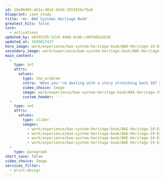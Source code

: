 ```yaml
---
id: 10e86465-ab1a-40a5-b9ab-255165bcfbab
blueprint: case_study
title: 'mc- BAE Systems Heritage Book'
greatest_hits: false
core:
  - activations
updated_by: e85953fb-52c6-4488-8c8b-c90f68b2bb10
updated_at: 1645617427
hero_image: work/experience/bae-system-heritage-book/BAE-Heritage-19-Experience-Full-Image-2732x1536.jpg
secondary_image: work/experience/bae-system-heritage-book/BAE-Heritage-19-Experience-Secondary-Image-896x597.jpg
main_content:
  -
    type: set
    attrs:
      values:
        type: the_problem
        intro: 'When you''re dealing with a story stretching back 167 years, a 4 inch screen just won''t cut it. So when BAE Systems came to us for an idea to celebrate the history of The Tank Factory, we strongly recommended that they do it in print. Using archive photography, we crafted an editorial design that balances a clean and modern layout with the historical character of the photos. We also included colourful bars set off against bold typography and callouts to take readers on a journey into the hidden story of the factory. '
        video_choice: Image
        image: work/experience/bae-system-heritage-book/BAE-Heritage-19-Experience-Large-927x522.jpg
        custom_header: ' '
  -
    type: set
    attrs:
      values:
        type: slider
        images:
          - work/experience/bae-system-heritage-book/BAE-Heritage-19-Experience-Small-740x416.25-1.jpg
          - work/experience/bae-system-heritage-book/BAE-Heritage-19-Experience-Small-740x416.25-2.jpg
          - work/experience/bae-system-heritage-book/BAE-Heritage-19-Experience-Small-740x416.25-3.jpg
          - work/experience/bae-system-heritage-book/BAE-Heritage-19-Experience-Small-740x416.25-4.jpg
  -
    type: paragraph
short_case: false
video_choice: Image
services_filter:
  - print-design
---
```

